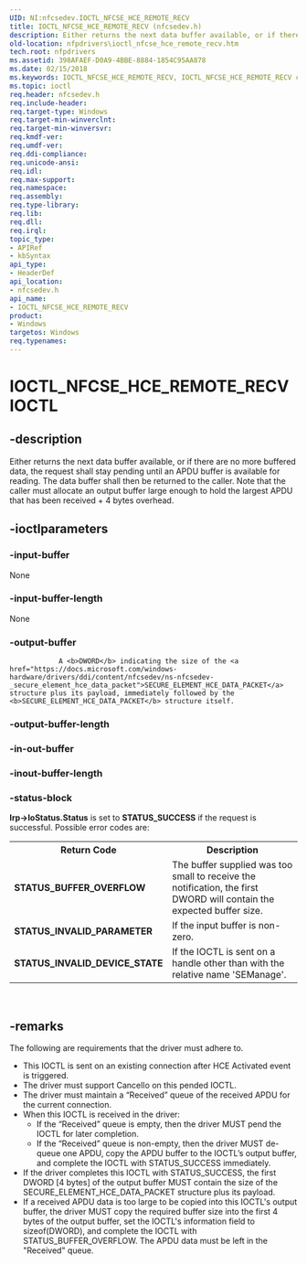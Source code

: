 ```yaml
---
UID: NI:nfcsedev.IOCTL_NFCSE_HCE_REMOTE_RECV
title: IOCTL_NFCSE_HCE_REMOTE_RECV (nfcsedev.h)
description: Either returns the next data buffer available, or if there are no more buffered data, the request shall stay pending until an APDU buffer is available for reading.
old-location: nfpdrivers\ioctl_nfcse_hce_remote_recv.htm
tech.root: nfpdrivers
ms.assetid: 398AFAEF-D0A9-4BBE-8884-1854C95AA878
ms.date: 02/15/2018
ms.keywords: IOCTL_NFCSE_HCE_REMOTE_RECV, IOCTL_NFCSE_HCE_REMOTE_RECV control, IOCTL_NFCSE_HCE_REMOTE_RECV control code [Near-Field Proximity Drivers], nfcsedev/IOCTL_NFCSE_HCE_REMOTE_RECV, nfpdrivers.ioctl_nfcse_hce_remote_recv
ms.topic: ioctl
req.header: nfcsedev.h
req.include-header: 
req.target-type: Windows
req.target-min-winverclnt: 
req.target-min-winversvr: 
req.kmdf-ver: 
req.umdf-ver: 
req.ddi-compliance: 
req.unicode-ansi: 
req.idl: 
req.max-support: 
req.namespace: 
req.assembly: 
req.type-library: 
req.lib: 
req.dll: 
req.irql: 
topic_type:
- APIRef
- kbSyntax
api_type:
- HeaderDef
api_location:
- nfcsedev.h
api_name:
- IOCTL_NFCSE_HCE_REMOTE_RECV
product:
- Windows
targetos: Windows
req.typenames: 
---
```


# IOCTL_NFCSE_HCE_REMOTE_RECV IOCTL


## -description


Either returns the next data buffer available, or if there are no more buffered data, the request shall stay pending until an APDU buffer is available for reading. The data buffer shall then be returned to the caller. Note that the caller must allocate an output buffer large enough to hold the largest APDU that has been received + 4 bytes overhead.


## -ioctlparameters




### -input-buffer

None


### -input-buffer-length

None


### -output-buffer


                A <b>DWORD</b> indicating the size of the <a href="https://docs.microsoft.com/windows-hardware/drivers/ddi/content/nfcsedev/ns-nfcsedev-_secure_element_hce_data_packet">SECURE_ELEMENT_HCE_DATA_PACKET</a> structure plus its payload, immediately followed by the <b>SECURE_ELEMENT_HCE_DATA_PACKET</b> structure itself. 


### -output-buffer-length








### -in-out-buffer








### -inout-buffer-length








### -status-block

<b>Irp->IoStatus.Status</b> is set to <b>STATUS_SUCCESS</b> if the request is successful. Possible error codes are:

<table>
<tr>
<th>Return Code</th>
<th>Description</th>
</tr>
<tr>
<td><b>STATUS_BUFFER_OVERFLOW</b></td>
<td>The buffer supplied was too small to receive the notification, the first DWORD will contain the expected buffer size.</td>
</tr>
<tr>
<td><b>STATUS_INVALID_PARAMETER</b></td>
<td> If the input buffer is non-zero.</td>
</tr>
<tr>
<td><b>STATUS_INVALID_DEVICE_STATE</b></td>
<td>If the IOCTL is sent on a handle other than with the relative name 'SEManage'.</td>
</tr>
</table>
 


## -remarks



The following are requirements that the driver must adhere to.

<ul>
<li>This IOCTL is sent on an existing connection after HCE Activated event is triggered.</li>
<li>The driver must support CancelIo on this pended IOCTL.</li>
<li>The driver must maintain a “Received” queue of the received APDU for the current connection.

</li>
<li>When this IOCTL is received in the driver:<ul>
<li>If the “Received” queue is empty, then the driver MUST pend the IOCTL for later completion.</li>
<li>If the “Received” queue is non-empty, then the driver MUST de-queue one APDU, copy the APDU buffer to the IOCTL’s output buffer, and complete the IOCTL with STATUS_SUCCESS immediately.</li>
</ul>
</li>
<li>If the driver completes this IOCTL with STATUS_SUCCESS, the first DWORD [4 bytes] of the output buffer MUST contain the size of the SECURE_ELEMENT_HCE_DATA_PACKET structure plus its payload.</li>
<li>If a received APDU data is too large to be copied into this IOCTL's output buffer, the driver MUST copy the required buffer size into the first 4 bytes of the output buffer, set the IOCTL's information field to sizeof(DWORD), and complete the IOCTL with STATUS_BUFFER_OVERFLOW. The APDU data must be left in the "Received" queue.</li>
</ul>




